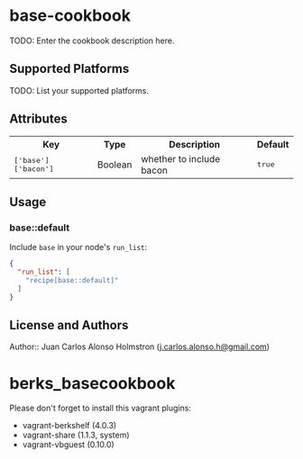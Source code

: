 # base-cookbook

TODO: Enter the cookbook description here.

## Supported Platforms

TODO: List your supported platforms.

## Attributes

<table>
  <tr>
    <th>Key</th>
    <th>Type</th>
    <th>Description</th>
    <th>Default</th>
  </tr>
  <tr>
    <td><tt>['base']['bacon']</tt></td>
    <td>Boolean</td>
    <td>whether to include bacon</td>
    <td><tt>true</tt></td>
  </tr>
</table>

## Usage

### base::default

Include `base` in your node's `run_list`:

```json
{
  "run_list": [
    "recipe[base::default]"
  ]
}
```

## License and Authors

Author:: Juan Carlos Alonso Holmstron (j.carlos.alonso.h@gmail.com)
# berks_basecookbook

Please don't forget to install this vagrant plugins:

* vagrant-berkshelf (4.0.3)
* vagrant-share (1.1.3, system)
* vagrant-vbguest (0.10.0)
